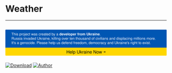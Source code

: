 # Weather
----
[![Stand With Ukraine](https://raw.githubusercontent.com/vshymanskyy/StandWithUkraine/main/banner-direct-single.svg)](https://stand-with-ukraine.pp.ua)
----

[![Download](https://img.shields.io/badge/download%20-%23323330.svg?&style=for-the-badge&logo=DocuSign&logoColor=white&color=000)](https://github.com/notflask/weather/releases/tag/v0.0.1)
[![Author](https://img.shields.io/badge/author:%20notflask-%23323330.svg?&style=for-the-badge&logo=redhat&logoColor=ffd600&color=000)](https://github.com/notflask/)
